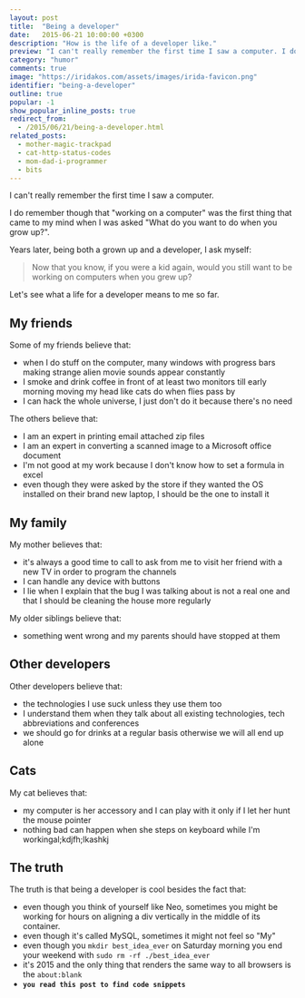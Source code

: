 ```yaml
---
layout: post
title:  "Being a developer"
date:   2015-06-21 10:00:00 +0300
description: "How is the life of a developer like."
preview: "I can't really remember the first time I saw a computer. I do remember though that working on a computer was the first thing that came to my mind when I was asked: What do you want..."
category: "humor"
comments: true
image: "https://iridakos.com/assets/images/irida-favicon.png"
identifier: "being-a-developer"
outline: true
popular: -1
show_popular_inline_posts: true
redirect_from:
  - /2015/06/21/being-a-developer.html
related_posts:
  - mother-magic-trackpad
  - cat-http-status-codes
  - mom-dad-i-programmer
  - bits
---
```


I can't really remember the first time I saw a computer.

I do remember though that "working on a computer" was the first thing that came to my mind when I was asked "What do you want to do when you grow up?".

Years later, being both a grown up and a developer, I ask myself:

> Now that you know, if you were a kid again, would you still want to be working on computers when you grew up?

Let's see what a life for a developer means to me so far.

## My friends

Some of my friends believe that:

* when I do stuff on the computer, many windows with progress bars making strange alien movie sounds appear constantly
* I smoke and drink coffee in front of at least two monitors till early morning moving my head like cats do when flies pass by
* I can hack the whole universe, I just don't do it because there's no need

The others believe that:

* I am an expert in printing email attached zip files
* I am an expert in converting a scanned image to a Microsoft office document
* I'm not good at my work because I don't know how to set a formula in excel
* even though they were asked by the store if they wanted the OS installed on their brand new laptop, I should be the one to install it

## My family

My mother believes that:

* it's always a good time to call to ask from me to visit her friend with a new TV in order to program the channels
* I can handle any device with buttons
* I lie when I explain that the bug I was talking about is not a real one and that I should be cleaning the house more regularly

My older siblings believe that:

* something went wrong and my parents should have stopped at them

## Other developers

Other developers believe that:

* the technologies I use suck unless they use them too
* I understand them when they talk about all existing technologies, tech abbreviations and conferences
* we should go for drinks at a regular basis otherwise we will all end up alone

## Cats

My cat believes that:

* my computer is her accessory and I can play with it only if I let her hunt the mouse pointer
* nothing bad can happen when she steps on keyboard while I'm workingal;kdjfh;lkashkj

## The truth

The truth is that being a developer is cool besides the fact that:

* even though you think of yourself like Neo, sometimes you might be working for hours on aligning a div vertically in the middle of its container.
* even though it's called MySQL, sometimes it might not feel so "My"
* even though you `mkdir best_idea_ever` on Saturday morning you end your weekend with `sudo rm -rf ./best_idea_ever`
* it's 2015 and the only thing that renders the same way to all browsers is the `about:blank`
* **`you read this post to find code snippets`**
